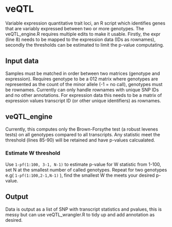 # veQTL
Variable expression quantitative trait loci, an R script which identifies genes that are variably expressed between two or more genotypes. The veQTL_engine.R requires multiple edits to make it usable. Firstly, the expr (line 8) needs to be mapped to the expression data (IDs as rownames), secondly the thresholds can be estimated to limit the p-value computating. 

## Input data
Samples must be matched in order between two matrices (genotype and expression).
Requires genotype to be a 012 matrix where genotypes are represented as the count of the minor allele (-1 = no call), genotypes must be rownames. Currently can only handle rownames with unique SNP IDs and no other annotations.
For expression data this needs to be a matrix of expression values transcript ID (or other unique identifiers) as rownames.

## veQTL_engine
Currently, this computes only the Brown-Forsythe test (a robust levenes tests) on all genotypes compared to all transcripts. Any statistic meet the threshold (lines 85-90) will be retained and have p-values calcualated.
### Estimate W threshold
Use `1-pf(1:100, 3-1, N-1)` to estimate p-value for W statistic from 1-100, set N at the smallest number of called genotypes. Repeat for two genotypes e.g( `1-pf(1:100,2-1,N-1)` ), find the smallest W the meets your desired p-value.

## Output
Data is output as a list of SNP with transcript statistics and pvalues, this is messy but can use veQTL_wrangler.R to tidy up and add annotation as desired.  
